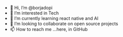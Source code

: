 - 👋 Hi, I’m @borjadopi
- 👀 I’m interested in Tech
- 🌱 I’m currently learning react native and AI
- 💞️ I’m looking to collaborate on open source projects
- 📫 How to reach me ...here, in GitHub

<!---
borjadopi/borjadopi is a ✨ special ✨ repository because its `README.md` (this file) appears on your GitHub profile.
You can click the Preview link to take a look at your changes.
--->

